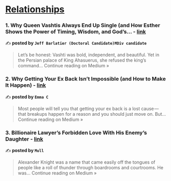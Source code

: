
<h1><a href=https://medium.com/tag/relationships/recommended target="_blank" rel="noopener noreferrer">Relationships</a></h1>
<h3>1. Why Queen Vashtis Always End Up Single (and How Esther Shows the Power of Timing, Wisdom, and God’s… - <a href="https://medium.com/@jeffreybarlatier/why-queen-vashtis-always-end-up-single-and-how-esther-shows-the-power-of-timing-wisdom-and-gods-5dcd2ef40f5e?source=rss------relationships-5" target="_blank" rel="noopener noreferrer">link</a></h3>

✍️ **posted by `Jeff Barlatier (Doctoral Candidate)MDiv candidate`**

<blockquote>Let’s be honest: Vashti was bold, independent, and beautiful. Yet in the Persian palace of King Ahasuerus, she refused the king’s command…
Continue reading on Medium »</blockquote>

<h3>2. Why Getting Your Ex Back Isn’t Impossible (and How to Make It Happen) - <a href="https://medium.com/@emma_CW/why-getting-your-ex-back-isnt-impossible-and-how-to-make-it-happen-d634723dc767?source=rss------relationships-5" target="_blank" rel="noopener noreferrer">link</a></h3>

✍️ **posted by `Emma C`**

<blockquote>Most people will tell you that getting your ex back is a lost cause — that breakups happen for a reason and you should just move on. But…
Continue reading on Medium »</blockquote>

<h3>3. Billionaire Lawyer’s Forbidden Love With His Enemy’s Daughter - <a href="https://medium.com/@marihasajjad/billionaire-lawyers-forbidden-love-with-his-enemy-s-daughter-9ad978625dbc?source=rss------relationships-5" target="_blank" rel="noopener noreferrer">link</a></h3>

✍️ **posted by `Mull`**

<blockquote>Alexander Knight was a name that came easily off the tongues of people like a roll of thunder through boardrooms and courtrooms. He was…
Continue reading on Medium »</blockquote>

